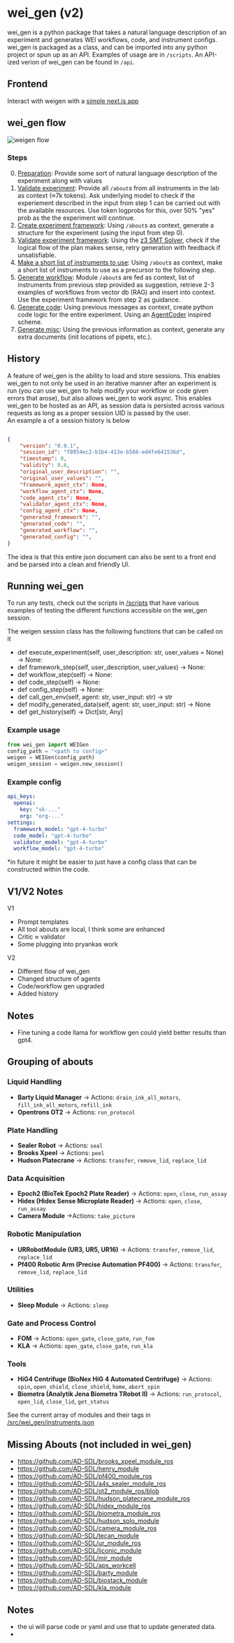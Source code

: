 # wei_gen (v2)
wei_gen is a python package that takes a natural language description of an experiment and generates WEI workflows, code, and instrument configs. wei_gen is packaged as a class, and can be imported into any python project or spun up as an API. Examples of usage are in `/scripts`. An API-ized verion of wei_gen can be found in `/api`.

## Frontend
Interact with weigen with a [simple next.js app](https://github.com/nautsimon/wei-gen-client)

## wei_gen flow
![weigen flow](https://res.cloudinary.com/dgmuzb9mm/image/upload/v1722982352/taoafbb2wsn9hjft9q4p.png)

### Steps
0. <u>Preparation</u>: Provide some sort of natural language description of the experiment along with values
0. <u>Validate experiment</u>: Provide all `/about`s from all instruments in the lab as context (≈7k tokens). Ask underlying model to check if the experiement described in the input from step 1 can be carried out with the available resources. Use token logprobs for this, over 50% "yes" prob as the the experiment will continue.
0. <u>Create experiment framework</u>: Using `/about`s as context, generate a structure for the experiment (using the input from step 0).
0. <u>Validate experiment framework</u>: Using the [z3 SMT Solver](https://github.com/Z3Prover/z3), check if the logical flow of the plan makes sense, retry generation with feedback if unsatisfiable.
0. <u>Make a short list of instruments to use</u>: Using `/about`s as context, make a short list of instruments to use as a precursor to the following step.
0. <u>Generate workflow</u>: Module `/about`s are fed as context, list of instruments from previous step provided as suggestion, retrieve 2-3 examples of workflows from vector db (RAG) and insert into context. Use the experiment framework from step 2 as guidance.
0. <u>Generate code</u>: Using previous messages as context, create python code logic for the entire experiment. Using an [AgentCoder](https://arxiv.org/abs/2312.13010v2) inspired scheme. 
0. <u>Generate misc</u>: Using the previous information as context, generate any extra documents (init locations of pipets, etc.). 


## History
A feature of wei_gen is the ability to load and store sessions. This enables wei_gen to not only be used in an iterative manner after an experiment is run (you can use wei_gen to help modify your workflow or code given errors that arose), but also allows wei_gen to work async. This enables wei_gen to be hosted as an API, as session data is persisted across various requests as long as a proper session UID is passed by the user.<br/>
An example a of a session history is below

```json

{
    "version": "0.0.1",
    "session_id": "f8954ec2-b1b4-413e-b566-ed4fe641536d",
    "timestamp": 0,
    "validity": 0.6,
    "original_user_description": "",
    "original_user_values": "",
    "framework_agent_ctx": None,
    "workflow_agent_ctx": None,
    "code_agent_ctx": None,
    "validator_agent_ctx": None,
    "config_agent_ctx": None,
    "generated_framework": "",
    "generated_code": "",
    "generated_workflow": "",
    "generated_config": "",
}
```

The idea is that this entire json document can also be sent to a front end and be parsed into a clean and friendly UI.



## Running wei_gen
To run any tests, check out the scripts in [/scripts](src/scripts/) that have various examples of testing the different functions accessible on the wei_gen session.

The weigen session class has the following functions that can be called on it
- def execute_experiment(self, user_description: str, user_values = None) -> None:
- def framework_step(self, user_description, user_values) -> None:
- def workflow_step(self) -> None:
- def code_step(self) -> None:
- def config_step(self) -> None:
- def call_gen_env(self, agent: str, user_input: str) -> str
- def modify_generated_data(self, agent: str, user_input: str) -> None
- def get_history(self) -> Dict[str, Any]



### Example usage
```python
from wei_gen import WEIGen
config_path = "<path to config>"
weigen = WEIGen(config_path)
weigen_session = weigen.new_session()
```

### Example config
```yaml
api_keys:
  openai: 
    key: "sk-..."
    org: "org-..."
settings:
  framework_model: "gpt-4-turbo"
  code_model: "gpt-4-turbo"
  validator_model: "gpt-4-turbo"
  workflow_model: "gpt-4-turbo"
```
*in future it might be easier to just have a config class that can be constructed within the code.

## V1/V2 Notes
V1
- Prompt templates
- All tool abouts are local, I think some are enhanced
- Critic ≈ validator
- Some plugging into pryankas work

V2
- Different flow of wei_gen
- Changed structure of agents
- Code/workflow gen upgraded
- Added history


## Notes
- Fine tuning a code llama for workflow gen could yield better results than gpt4.










## Grouping of abouts
### Liquid Handling
- **Barty Liquid Manager** -> Actions: `drain_ink_all_motors`, `fill_ink_all_motors`, `refill_ink`
- **Opentrons OT2** -> Actions: `run_protocol`

### Plate Handling
- **Sealer Robot** -> Actions: `seal`
- **Brooks Xpeel** -> Actions: `peel`
- **Hudson Platecrane** -> Actions: `transfer`, `remove_lid`, `replace_lid`

### Data Acquisition
- **Epoch2 (BioTek Epoch2 Plate Reader)** -> Actions: `open`, `close`, `run_assay`
- **Hidex (Hidex Sense Microplate Reader)** -> Actions: `open`, `close`, `run_assay`
- **Camera Module** ->Actions: `take_picture`

### Robotic Manipulation
- **URRobotModule (UR3, UR5, UR16)** -> Actions: `transfer`, `remove_lid`, `replace_lid`
- **Pf400 Robotic Arm (Precise Automation PF400)** -> Actions: `transfer`, `remove_lid`, `replace_lid`

### Utilities
- **Sleep Module** -> Actions: `sleep`

### Gate and Process Control
- **FOM** -> Actions: `open_gate`, `close_gate`, `run_fom`
- **KLA** -> Actions: `open_gate`, `close_gate`, `run_kla`

### Tools
- **HiG4 Centrifuge (BioNex HiG 4 Automated Centrifuge)** -> Actions: `spin`, `open_shield`, `close_shield`, `home`, `abort_spin`
- **Biometra (Analytik Jena Biometra TRobot II)** -> Actions: `run_protocol`, `open_lid`, `close_lid`, `get_status`


See the current array of modules and their tags in [/src/wei_gen/instruments.json](/src/wei_gen/instruments.json)


## Missing Abouts (not included in wei_gen)
- https://github.com/AD-SDL/brooks_xpeel_module_ros
- https://github.com/AD-SDL/henry_module
- https://github.com/AD-SDL/pf400_module_ros
- https://github.com/AD-SDL/a4s_sealer_module_ros
- https://github.com/AD-SDL/ot2_module_ros/blob
- https://github.com/AD-SDL/hudson_platecrane_module_ros
- https://github.com/AD-SDL/hidex_module_ros
- https://github.com/AD-SDL/biometra_module_ros
- https://github.com/AD-SDL/hudson_solo_module
- https://github.com/AD-SDL/camera_module_ros
- https://github.com/AD-SDL/tecan_module
- https://github.com/AD-SDL/ur_module_ros
- https://github.com/AD-SDL/liconic_module
- https://github.com/AD-SDL/mir_module
- https://github.com/AD-SDL/aps_workcell
- https://github.com/AD-SDL/barty_module
- https://github.com/AD-SDL/biostack_module
- https://github.com/AD-SDL/kla_module




## Notes
 - the ui will parse code or yaml and use that to update generated data. 
 - 
